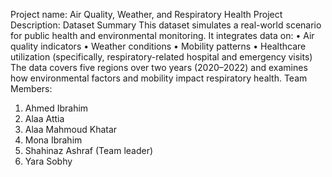 Project name: Air Quality, Weather, and Respiratory Health
Project Description:
Dataset Summary
This dataset simulates a real-world scenario for public health and environmental monitoring. It integrates data on:
•	Air quality indicators
•	Weather conditions
•	Mobility patterns
•	Healthcare utilization (specifically, respiratory-related hospital and emergency visits)
The data covers five regions over two years (2020–2022) and examines how environmental factors and mobility impact respiratory health.
Team Members:
1.	Ahmed Ibrahim
2.	Alaa Attia
3.	Alaa Mahmoud Khatar
4.	Mona Ibrahim
5.	Shahinaz Ashraf (Team leader)
6.	Yara Sobhy
